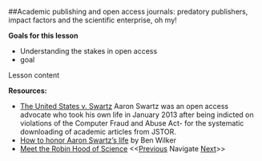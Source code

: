 ##Academic publishing and open access journals: predatory publishers, impact factors and the scientific enterprise, oh my!

**Goals for this lesson**

* Understanding the stakes in open access
* goal

Lesson content


**Resources:**

* [The United States v. Swartz](https://en.wikipedia.org/wiki/United_States_v._Swartz) Aaron Swartz was an open access advocate who took his own life in January 2013 after being indicted on violations of the Computer Fraud and Abuse Act- for the systematic downloading of academic articles from JSTOR.
* [How to honor Aaron Swartz’s life](https://medium.com/the-coffeelicious/how-to-honor-aaron-swartz-33a2ae09598a#.3vzemaema) by Ben Wilker
* [Meet the Robin Hood of Science](http://bigthink.com/neurobonkers/a-pirate-bay-for-science)
<<[Previous](https://github.com/cbahlai/OSRR_course/blob/master/16_adapting_other_peoples_code.md)  Navigate [Next](https://github.com/cbahlai/OSRR_course/blob/master/18_plotting_with_ggplot2.md)>>

